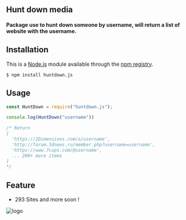 
## Hunt down media 

#### Package use to hunt down someone by username, will return a list of website with the username.

## Installation

This is a [Node.js](https://nodejs.org/en/) module available through the [npm registry](https://www.npmjs.com/).

```
$ npm install huntdown.js 
```

## Usage

```javascript
const HuntDown = require("huntdown.js");

console.log(HuntDown("username"))

/* Return
[
  'https://2Dimensions.com/a/username',
  'http://forum.3dnews.ru/member.php?username=username',
  'https://www.7cups.com/@username',
  ... 200+ more items
]
*/

```

## Feature

* 293 Sites and more soon !

![logo](https://cdn.glitch.com/6c2e31ea-6cfc-42cd-abe2-04c2cfe575d8%2Fdetective%20(1).png?v=1603915486229)
